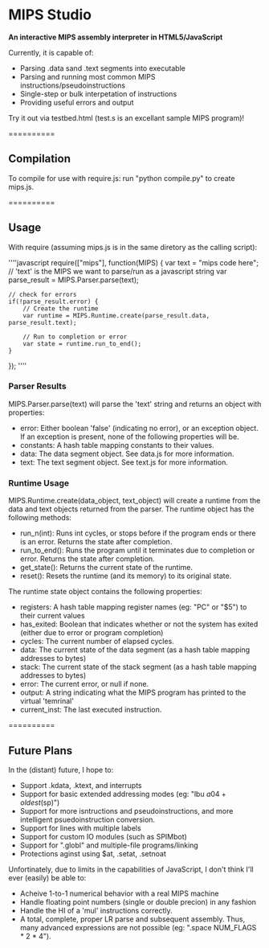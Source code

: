 MIPS Studio
==========

**An interactive MIPS assembly interpreter in HTML5/JavaScript**

Currently, it is capable of:

- Parsing .data sand .text segments into executable
- Parsing and running most common MIPS instructions/pseudoinstructions
- Single-step or bulk interpetation of instructions
- Providing useful errors and output

Try it out via testbed.html (test.s is an excellant sample MIPS program)!

==========

## Compilation

To compile for use with require.js: run "python compile.py" to create mips.js.

==========

## Usage

With require (assuming mips.js is in the same diretory as the calling script):

''''javascript
require(["mips"], function(MIPS) {
	var text = "mips code here";
	// 'text' is the MIPS we want to parse/run as a javascript string
	var parse_result = MIPS.Parser.parse(text);

	// check for errors
	if(!parse_result.error) {
		// Create the runtime
		var runtime = MIPS.Runtime.create(parse_result.data, parse_result.text);

		// Run to completion or error
		var state = runtime.run_to_end();
	}
});
''''

### Parser Results

MIPS.Parser.parse(text) will parse the 'text' string and returns an object with properties:

- error: Either boolean 'false' (indicating no error), or an exception object. If an exception is present, none of the following properties will be.
- constants: A hash table mapping constants to their values.
- data: The data segment object. See data.js for more information.
- text: The text segment object. See text.js for more information.

### Runtime Usage

MIPS.Runtime.create(data_object, text_object) will create a runtime from the data and text objects returned from the parser. The runtime object has the following methods:

- run_n(int): Runs int cycles, or stops before if the program ends or there is an error. Returns the state after completion.
- run_to_end(): Runs the program until it terminates due to completion or error. Returns the state after completion.
- get_state(): Returns the current state of the runtime.
- reset(): Resets the runtime (and its memory) to its original state.

The runtime state object contains the following properties:

- registers: A hash table mapping register names (eg: "PC" or "$5") to their current values
- has_exited: Boolean that indicates whether or not the system has exited (either due to error or program completion)
- cycles: The current number of elapsed cycles.
- data: The current state of the data segment (as a hash table mapping addresses to bytes)
- stack: The current state of the stack segment (as a hash table mapping addresses to bytes)
- error: The current error, or null if none.
- output: A string indicating what the MIPS program has printed to the virtual 'temrinal'
- current_inst: The last executed instruction.

==========

## Future Plans

In the (distant) future, I hope to:

- Support .kdata, .ktext, and interrupts
- Support for basic extended addressing modes (eg: "lbu $a0 4+oldest($sp)")
- Support for more isntructions and pseudoinstructions, and more intelligent psuedoinstruction conversion.
- Support for lines with multiple labels
- Support for custom IO modules (such as SPIMbot)
- Support for ".globl" and multiple-file programs/linking
- Protections aginst using $at, .setat, .setnoat

Unfortinately, due to limits in the capabilities of JavaScript, I don't think I'll ever (easily) be able to:

- Acheive 1-to-1 numerical behavior with a real MIPS machine
- Handle floating point numbers (single or double precion) in any fashion
- Handle the HI of a 'mul' instructions correctly.
- A total, complete, proper LR parse and subsequent assembly. Thus, many advanced expressions are not possible (eg: ".space NUM_FLAGS * 2 * 4").